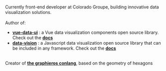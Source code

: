 ###
Currently front-end developer at Colorado Groupe, building innovative data visualization solutions.
<br/><br/>
Author of: <br/> 
- <a href="https://www.npmjs.com/package/vue-data-ui?activeTab=readme"><b>vue-data-ui</b></a> : a Vue data visualization components open source library. Check out the <a href="https://vue-data-ui.graphieros.com"><b>docs</b></a>
- <a href="https://www.npmjs.com/package/data-vision?activeTab=readme"><b>data-vision</b></a> : a Javascript data visualization open source library that can be included in any framework. Check out the <a href="https://data-vision.graphieros.com"><b>docs</b></a>
<br/>
Creator of <a href="https://en.graphieros.com"><b>the graphieros conlang</b></a>, based on the geometry of hexagons
